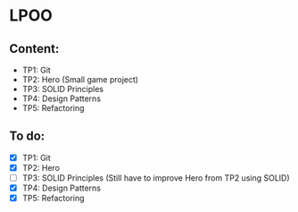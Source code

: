 # LPOO

## Content:
  - TP1: Git
  - TP2: Hero (Small game project)
  - TP3: SOLID Principles
  - TP4: Design Patterns
  - TP5: Refactoring

## To do:
  - [x] TP1: Git
  - [x] TP2: Hero
  - [ ] TP3: SOLID Principles (Still have to improve Hero from TP2 using SOLID)
  - [x] TP4: Design Patterns
  - [x] TP5: Refactoring